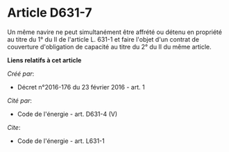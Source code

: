 # Article D631-7

Un même navire ne peut simultanément être affrété ou détenu en propriété au titre du 1° du II de l'article L. 631-1 et faire
l'objet d'un contrat de couverture d'obligation de capacité au titre du 2° du II du même article.

**Liens relatifs à cet article**

_Créé par_:

  - Décret n°2016-176 du 23 février 2016 - art. 1

_Cité par_:

  - Code de l'énergie - art. D631-4 (V)

_Cite_:

  - Code de l'énergie - art. L631-1
